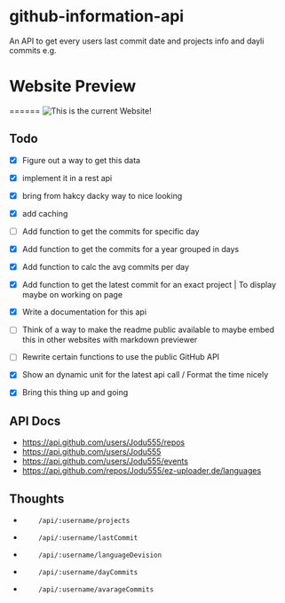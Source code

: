 # github-information-api
An API to get every users last commit date and projects info and dayli commits e.g.

# Website Preview
======
![This is the current Website!](https://images.jodu555.de/37ea532654e9243383fab095cfa9c1e3.png "This is the current Website!")

## Todo
* [x] Figure out a way to get this data
* [x] implement it in a rest api
* [x] bring from hakcy dacky way to nice looking
* [x] add caching
* [ ] Add function to get the commits for specific day
* [x] Add function to get the commits for a year grouped in days
* [x] Add function to calc the avg commits per day
* [x] Add function to get the latest commit for an exact project | To display maybe on working on page
* [x] Write a documentation for this api
* [ ] Think of a way to make the readme public available to maybe embed this in other websites with markdown previewer
* [ ] Rewrite certain functions to use the public GitHub API
* [x] Show an dynamic unit for the latest api call / Format the time nicely
* [x] Bring this thing up and going


## API Docs
*   https://api.github.com/users/Jodu555/repos
*   https://api.github.com/users/Jodu555
*   https://api.github.com/users/Jodu555/events
*   https://api.github.com/repos/Jodu555/ez-uploader.de/languages


## Thoughts
*         /api/:username/projects
*         /api/:username/lastCommit
*         /api/:username/languageDevision
*         /api/:username/dayCommits
*         /api/:username/avarageCommits
